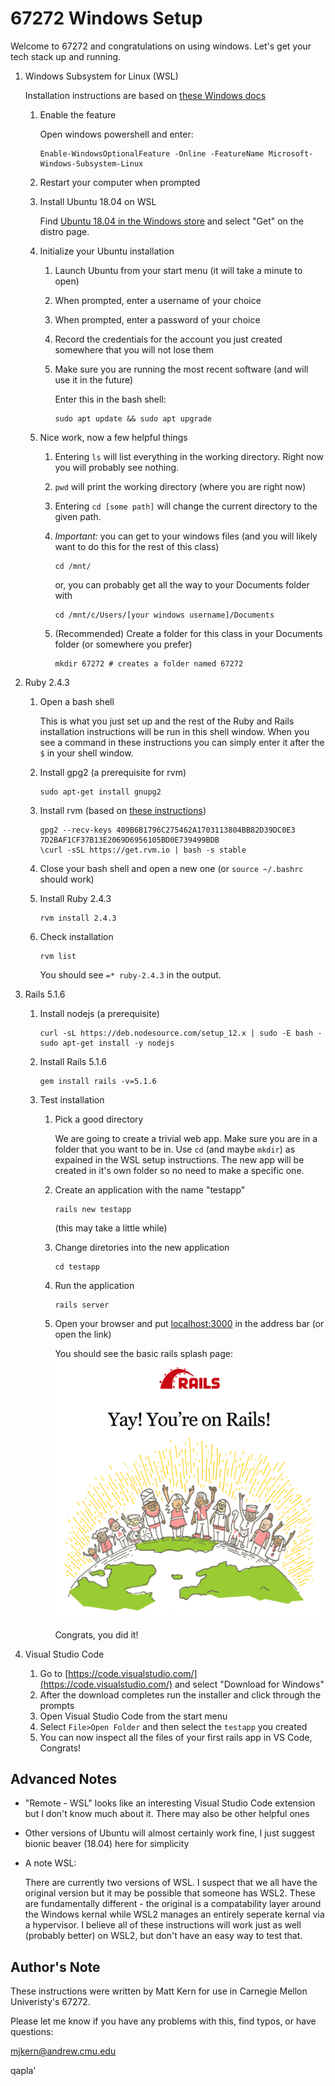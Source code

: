 # 67272 Windows Setup
Welcome to 67272 and congratulations on using windows. Let's get your tech
stack up and running.

1) Windows Subsystem for Linux (WSL)

    Installation instructions are based on [these Windows docs](https://docs.microsoft.com/en-us/windows/wsl/install-win10)

    1) Enable the feature

        Open windows powershell and enter:
        ```
        Enable-WindowsOptionalFeature -Online -FeatureName Microsoft-Windows-Subsystem-Linux
        ```

    2) Restart your computer when prompted

    3) Install Ubuntu 18.04 on WSL

        Find [Ubuntu 18.04 in the Windows store](https://www.microsoft.com/store/apps/9N9TNGVNDL3Q)
        and select "Get" on the distro page.

    4) Initialize your Ubuntu installation

        1) Launch Ubuntu from your start menu (it will take a minute to open)
        2) When prompted, enter a username of your choice
        3) When prompted, enter a password of your choice
        4) Record the credentials for the account you just created somewhere
        that you will not lose them
        5) Make sure you are running the most recent software (and will use
        it in the future)

            Enter this in the bash shell:
            ```
            sudo apt update && sudo apt upgrade
            ```
    5) Nice work, now a few helpful things

        1) Entering `ls` will list everything in the working directory. Right
        now you will probably see nothing.
        2) `pwd` will print the working directory (where you are right now)
        3) Entering `cd [some path]` will change the current directory to the
        given path.
        4) *Important:* you can get to your windows files (and you will likely
          want to do this for the rest of this class)

            ```
            cd /mnt/
            ```
            or, you can probably get all the way to your Documents folder with
            ```
            cd /mnt/c/Users/[your windows username]/Documents
            ```

        5) (Recommended) Create a folder for this class in your Documents
        folder (or somewhere you prefer)

            ```
            mkdir 67272 # creates a folder named 67272
            ```

2) Ruby 2.4.3
    1) Open a bash shell

        This is what you just set up and the rest of the Ruby and Rails
        installation instructions will be run in this shell window. When
        you see a command in these instructions you can simply enter it after
        the `$` in your shell window.

    2) Install gpg2 (a prerequisite for rvm)

        ```
        sudo apt-get install gnupg2
        ```

    3) Install rvm (based on [these instructions](https://rvm.io/))

        ```
        gpg2 --recv-keys 409B6B1796C275462A1703113804BB82D39DC0E3 7D2BAF1CF37B13E2069D6956105BD0E739499BDB
        \curl -sSL https://get.rvm.io | bash -s stable
        ```

    4) Close your bash shell and open a new one (or `source ~/.bashrc` should work)

    5) Install Ruby 2.4.3

        ```
        rvm install 2.4.3
        ```

    6) Check installation

        ```
        rvm list
        ```
        You should see `=* ruby-2.4.3` in the output.

3) Rails 5.1.6
    1) Install nodejs (a prerequisite)

        ```
        curl -sL https://deb.nodesource.com/setup_12.x | sudo -E bash -
        sudo apt-get install -y nodejs
        ```

    2) Install Rails 5.1.6

        ```
        gem install rails -v=5.1.6
        ```

    3) Test installation
        1) Pick a good directory

            We are going to create a trivial web app. Make sure you are in a
            folder that you want to be in. Use `cd` (and maybe `mkdir`) as expained
            in the WSL setup instructions. The new app will be created in it's own
            folder so no need to make a specific one.

        2) Create an application with the name "testapp"

            ```
            rails new testapp
            ```
            (this may take a little while)

        3) Change diretories into the new application

            ```
            cd testapp
            ```

        4) Run the application

            ```
            rails server
            ```

        5) Open your browser and put [localhost:3000](localhost:3000) in the
        address bar (or open the link)

            You should see the basic rails splash page:
            ![splash page image](https://github.com/mjkern/67272-Windows-Setup/blob/master/rails_welcome.png?raw=true)

            Congrats, you did it!

4) Visual Studio Code

    1) Go to [https://code.visualstudio.com/](https://code.visualstudio.com/)
    and select "Download for Windows"
    2) After the download completes run the installer and click through the
    prompts
    3) Open Visual Studio Code from the start menu
    4) Select `File>Open Folder` and then select the `testapp` you created
    5) You can now inspect all the files of your first rails app in VS Code, Congrats!

## Advanced Notes

* "Remote - WSL" looks like an interesting Visual Studio Code extension but I
don't know much about it. There may also be other helpful ones
* Other versions of Ubuntu will almost certainly work fine, I just suggest
bionic beaver (18.04) here for simplicity
* A note WSL:

    There are currently two versions of WSL. I suspect that we all have the
    original version but it may be possible that someone has WSL2. These are
    fundamentally different - the original is a compatability layer around the
    Windows kernal while WSL2 manages an entirely seperate kernal via a
    hypervisor. I believe all of these instructions will work just as well
    (probably better) on WSL2, but don't have an easy way to test that.

## Author's Note

These instructions were written by Matt Kern for use in Carnegie Mellon
Univeristy's 67272.

Please let me know if you have any problems with this, find typos, or have
questions:

mjkern@andrew.cmu.edu

qapla'

